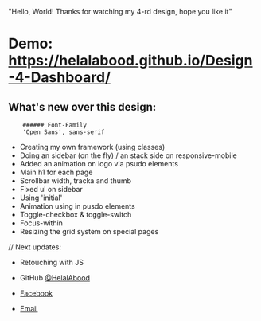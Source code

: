 "Hello, World! Thanks for watching my 4-rd design, hope you like it"

# Demo: https://helalabood.github.io/Design-4-Dashboard/

## What's new over this design: 
        ###### Font-Family
        'Open Sans', sans-serif

- Creating my own framework (using classes)
- Doing an sidebar (on the fly) / an stack side on responsive-mobile
- Added an animation on logo via psudo elements
- Main h1 for each page
- Scrollbar width, tracka and thumb
- Fixed ul on sidebar
- Using 'initial' 
- Animation using in pusdo elements
- Toggle-checkbox & toggle-switch
- Focus-within
- Resizing the grid system on special pages 


// Next updates: 
- Retouching with JS
 

- GitHub [@HelalAbood](https://github.com/HelalAbood)
- [Facebook](https://www.facebook.com/abooodhlal/)
- [Email](stavuo.2010@ymail.com)
